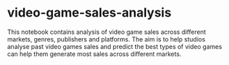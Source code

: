 # video-game-sales-analysis
This notebook contains analysis of video game sales across different markets, genres, publishers and platforms. The aim is to help studios analyse past video games sales and predict the best types of video games can help them generate most sales across different markets.
